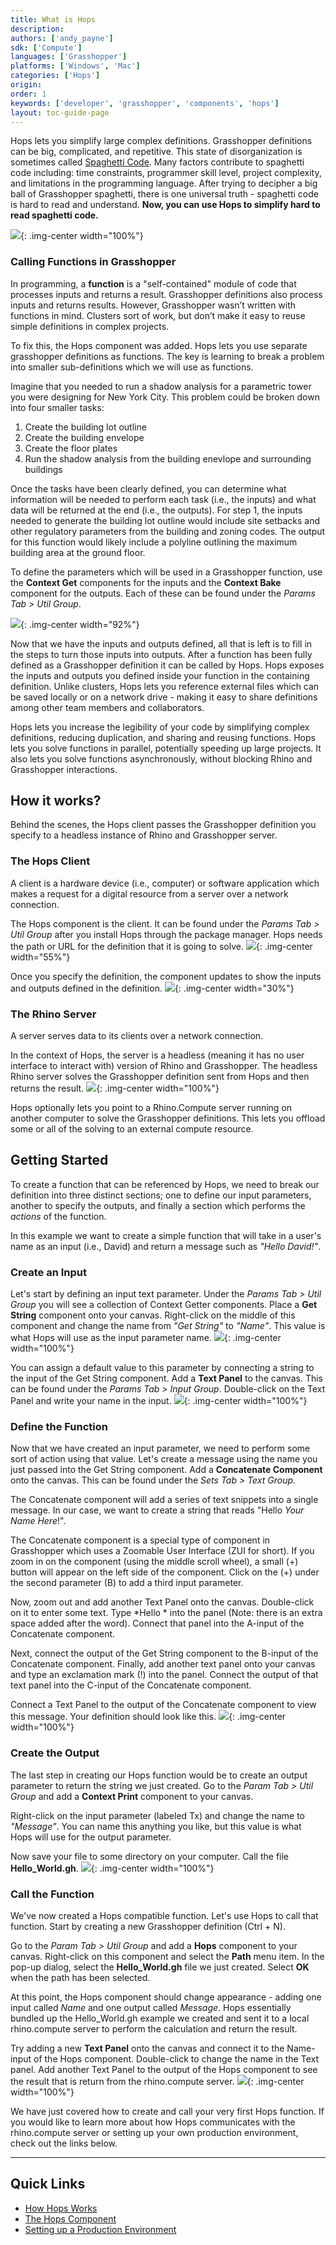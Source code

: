 ```yaml
---
title: What is Hops
description: 
authors: ['andy_payne']
sdk: ['Compute']
languages: ['Grasshopper']
platforms: ['Windows', 'Mac']
categories: ['Hops']
origin:
order: 1
keywords: ['developer', 'grasshopper', 'components', 'hops']
layout: toc-guide-page
---
```


Hops lets you simplify large complex definitions. Grasshopper definitions can be big, complicated, and repetitive. This state of disorganization is sometimes called [Spaghetti Code](https://www.pcmag.com/encyclopedia/term/spaghetti-code). Many factors contribute to spaghetti code including: time constraints, programmer skill level, project complexity, and limitations in the programming language. After trying to decipher a big ball of Grasshopper spaghetti, there is one universal truth - spaghetti code is hard to read and understand. **Now, you can use Hops to simplify hard to read spaghetti code.**

<img src="{{ site.baseurl }}/images/hops_spaghetti_code_1.png">{: .img-center  width="100%"}

### Calling Functions in Grasshopper

In programming, a **function** is a "self-contained" module of code that processes inputs and returns a result. Grasshopper definitions also process inputs and returns results. However, Grasshopper wasn’t written with functions in mind. Clusters sort of work, but don’t make it easy to reuse simple definitions in complex projects.

To fix this, the Hops component was added. Hops lets you use separate grasshopper definitions as functions. The key is learning to break a problem into smaller sub-definitions which we will use as functions.

Imagine that you needed to run a shadow analysis for a parametric tower you were designing for New York City. This problem could be broken down into four smaller tasks:
1. Create the building lot outline
1. Create the building envelope
1. Create the floor plates
1. Run the shadow analysis from the building enevlope and surrounding buildings

Once the tasks have been clearly defined, you can determine what information will be needed to perform each task (i.e., the inputs) and what data will be returned at the end (i.e., the outputs). For step 1, the inputs needed to generate the building lot outline would include site setbacks and other regulatory parameters from the building and zoning codes. The output for this function would likely include a polyline outlining the maximum building area at the ground floor. 

To define the parameters which will be used in a Grasshopper function, use the **Context Get** components for the inputs and the **Context Bake** component for the outputs. Each of these can be found under the *Params Tab > Util Group*.

<img src="{{ site.baseurl }}/images/hops_context_getters.png">{: .img-center  width="92%"}

Now that we have the inputs and outputs defined, all that is left is to fill in the steps to turn those inputs into outputs. After a function has been fully defined as a Grasshopper definition it can be called by Hops. Hops exposes the inputs and outputs you defined inside your function in the containing definition. Unlike clusters, Hops lets you reference external files which can be saved locally or on a network drive - making it easy to share definitions among other team members and collaborators.

Hops lets you  increase the legibility of your code by simplifying complex definitions, reducing duplication, and sharing and reusing functions. Hops lets you solve functions in parallel, potentially speeding up large projects. It also lets you solve functions asynchronously, without blocking Rhino and Grasshopper interactions.

## How it works?

Behind the scenes, the Hops client passes the Grasshopper definition you specify to a headless instance of Rhino and Grasshopper server.  

### The Hops Client

A client is a hardware device (i.e., computer) or software application which makes a request for a digital resource from a server over a network connection. 

The Hops component is the client. It can be found under the *Params Tab > Util Group* after you install Hops through the package manager. Hops needs the path or URL for the definition that it is going to solve.
<img src="{{ site.baseurl }}/images/hops_hello_world4.png">{: .img-center  width="55%"} 

Once you specify the definition, the component updates to show the inputs and outputs defined in the definition.
<img src="{{ site.baseurl }}/images/hops_io.png">{: .img-center  width="30%"} 

### The Rhino Server

A server serves data to its clients over a network connection. 

In the context of Hops, the server is  a headless (meaning it has no user interface to interact with) version of Rhino and Grasshopper. The headless Rhino server solves the Grasshopper definition sent from Hops and then returns the result.
<img src="{{ site.baseurl }}/images/hops_console.png">{: .img-center  width="100%"}

Hops optionally lets you point to a Rhino.Compute server running on another computer to solve the Grasshopper definitions. This lets you offload some or all of the solving to an external compute resource.

## Getting Started

To create a function that can be referenced by Hops, we need to break our definition into three distinct sections; one to define our input parameters, another to specify the outputs, and finally a section which performs the *actions* of the function. 

In this example we want to create a simple function that will take in a user's name as an input (i.e., David) and return a message such as *"Hello David!"*. 

### Create an Input

Let's start by defining an input text parameter. Under the *Params Tab > Util Group* you will see a collection of Context Getter components. Place a **Get String** component onto your canvas. Right-click on the middle of this component and change the name from *"Get String"* to *"Name"*. This value is what Hops will use as the input parameter name.
<img src="{{ site.baseurl }}/images/hops_getting_started_01.png">{: .img-center  width="100%"}

You can assign a default value to this parameter by connecting a string to the input of the Get String component. Add a **Text Panel** to the canvas. This can be found under the *Params Tab > Input Group*. Double-click on the Text Panel and write your name in the input.
<img src="{{ site.baseurl }}/images/hops_getting_started_02.png">{: .img-center  width="100%"}

### Define the Function

Now that we have created an input parameter, we need to perform some sort of action using that value. Let's create a message using the name you just passed into the Get String component. Add a **Concatenate Component** onto the canvas. This can be found under the *Sets Tab > Text Group*. 

The Concatenate component will add a series of text snippets into a single message. In our case, we want to create a string that reads "Hello *Your Name Here*!". 

The Concatenate component is a special type of component in Grasshopper which uses a Zoomable User Interface (ZUI for short). If you zoom in on the component (using the middle scroll wheel), a small (+) button will appear on the left side of the component. Click on the (+) under the second parameter (B) to add a third input parameter.

Now, zoom out and add another Text Panel onto the canvas. Double-click on it to enter some text. Type *Hello * into the panel (Note: there is an extra space added after the word). Connect that panel into the A-input of the Concatenate component.

Next, connect the output of the Get String component to the B-input of the Concatenate component. Finally, add another text panel onto your canvas and type an exclamation mark (!) into the panel. Connect the output of that text panel into the C-input of the Concatenate component.

Connect a Text Panel to the output of the Concatenate component to view this message. Your definition should look like this.
<img src="{{ site.baseurl }}/images/hops_getting_started_03.png">{: .img-center  width="100%"}

### Create the Output

The last step in creating our Hops function would be to create an output parameter to return the string we just created. Go to the *Param Tab > Util Group* and add a **Context Print** component to your canvas.

Right-click on the input parameter (labeled Tx) and change the name to *"Message"*. You can name this anything you like, but this value is what Hops will use for the output parameter.

Now save your file to some directory on your computer. Call the file **Hello_World.gh**.
<img src="{{ site.baseurl }}/images/hops_getting_started_04.png">{: .img-center  width="100%"}

### Call the Function

We've now created a Hops compatible function. Let's use Hops to call that function. Start by creating a new Grasshopper definition (Ctrl + N).

Go to the *Param Tab > Util Group* and add a **Hops** component to your canvas. Right-click on this component and select the **Path** menu item. In the pop-up dialog, select the **Hello_World.gh** file we just created. Select **OK** when the path has been selected.

At this point, the Hops component should change appearance - adding one input called *Name* and one output called *Message*. Hops essentially bundled up the Hello_World.gh example we created and sent it to a local rhino.compute server to perform the calculation and return the result.

Try adding a new **Text Panel** onto the canvas and connect it to the Name-input of the Hops component. Double-click to change the name in the Text panel. Add another Text Panel to the output of the Hops component to see the result that is return from the rhino.compute server.
<img src="{{ site.baseurl }}/images/hops_getting_started_05.png">{: .img-center  width="100%"}

We have just covered how to create and call your very first Hops function. If you would like to learn more about how Hops communicates with the rhino.compute server or setting up your own production environment, check out the links below.

 ---

## Quick Links

 - [How Hops Works](../how-hops-works)
 - [The Hops Component](../hops-component)
 - [Setting up a Production Environment](../deploy-to-iis)
